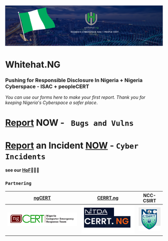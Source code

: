 ![](https://raw.githubusercontent.com/ngwhitehat/Lessons-From-Disclosures/main/res/ngwhitehat-banner.png)
# Whitehat.NG
### Pushing for Responsible Disclosure In Nigeria + Nigeria Cyberspace - ISAC + peopleCERT

*You can use our forms here to make your first report.
Thank you for keeping Nigeria's Cyberspace a safer place*.

# [Report](https://docs.google.com/forms/d/e/1FAIpQLSdKQUuPPylNiyhjziqfk6boNJx-efO3ukARqkrxgEC_h2MwMA/viewform) NOW - ` Bugs and Vulns`

# [Report](https://docs.google.com/forms/d/e/1FAIpQLSde0DJ62tU8ECTkZuI3Ktj26X_dC81RbAHqBvk2i6nR8-1q2Q/viewform?usp=sharing) an Incident [NOW](https://docs.google.com/forms/d/e/1FAIpQLSde0DJ62tU8ECTkZuI3Ktj26X_dC81RbAHqBvk2i6nR8-1q2Q/viewform?usp=sharing) - `Cyber Incidents`


**see our [HoF](https://github.com/ngwhitehat/Bugs-and-Vulns-Reporting/blob/main/hof.md)🥇🥈🥉**




### ``Partnering``

| [ngCERT](https://cert.gov.ng/) | [CERRT.ng](https://cerrt.ng/) | NCC-CSIRT
:-------------------------:|:-------------------------: |:-------------------------:
![](https://raw.githubusercontent.com/ngwhitehat/Lessons-From-Disclosures/main/res/ngcert-small.png)  |  ![](https://raw.githubusercontent.com/ngwhitehat/Lessons-From-Disclosures/main/res/nitda-cerrt.png) | ![](https://raw.githubusercontent.com/ngwhitehat/Lessons-From-Disclosures/main/res/CSIRT-small.png)
